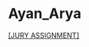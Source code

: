 # Ayan_Arya

[[JURY ASSIGNMENT]](https://nift-web-design-delhi.github.io/Ayan_Arya/Assignment_3/home.html)

